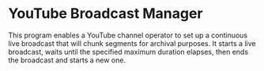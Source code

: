 # YouTube Broadcast Manager
This program enables a YouTube channel operator to set up a continuous live broadcast that will chunk segments for archival purposes. It starts a live broadcast, waits until the specified maximum duration elapses, then ends the broadcast and starts a new one.

